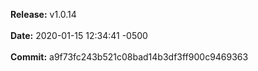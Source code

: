 **Release:** 
v1.0.14
<br><br>**Date:** 
2020-01-15 12:34:41 -0500
<br><br>**Commit:** 
a9f73fc243b521c08bad14b3df3ff900c9469363
